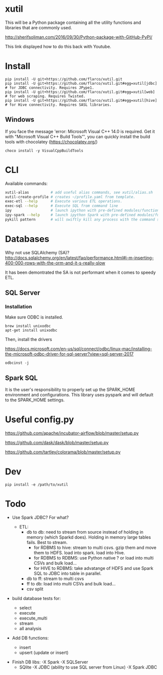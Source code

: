 # xutil

This will be a Python package containing all the utility functions and libraries that are commonly used.

http://sherifsoliman.com/2016/09/30/Python-package-with-GitHub-PyPI/

This link displayed how to do this back with Youtube.

# Install

```
pip install -U git+https://github.com/flarco/xutil.git
pip install -U git+https://github.com/flarco/xutil.git#egg=xutil[jdbc] # for JDBC connectivity. Requires JPype1.
pip install -U git+https://github.com/flarco/xutil.git#egg=xutil[web] # for web scraping. Requires Twisted.
pip install -U git+https://github.com/flarco/xutil.git#egg=xutil[hive] # for Hive connectivity. Requires SASL libraries.
```

## Windows

If you face the message 'error: Microsoft Visual C++ 14.0 is required. Get it with "Microsoft Visual C++ Build Tools"', you can quickly install the build tools with chocolatey (https://chocolatey.org/)

```
choco install -y VisualCppBuildTools
```

# CLI

Available commands:

```bash
xutil-alias          # add useful alias commands, see xutil/alias.sh
xutil-create-profile # creates ~/profile.yaml from template.
exec-etl --help      # Execute various ETL operations.
exec-sql --help      # Execute SQL from command line
ipy                  # launch ipython with pre-defined modules/functions imported
ipy-spark --help     # launch ipython Spark with pre-defined modules/functions imported
pykill pattern       # will swiftly kill any process with the command string mathing pattern
```

# Databases

Why not use SQLAlchemy (SA)? http://docs.sqlalchemy.org/en/latest/faq/performance.html#i-m-inserting-400-000-rows-with-the-orm-and-it-s-really-slow

It has been demontrated the SA is not performant when it comes to speedy ETL.

## SQL Server

### Installation

Make sure ODBC is installed.

```
brew install unixodbc
apt-get install unixodbc
```

Then, install the drivers

https://docs.microsoft.com/en-us/sql/connect/odbc/linux-mac/installing-the-microsoft-odbc-driver-for-sql-server?view=sql-server-2017

```
odbcinst -j
```

## Spark SQL

It is the user's responsibility to properly set up the SPARK_HOME environment and configurations.
This library uses pyspark and will default to the SPARK_HOME settings.

# Useful config.py

https://github.com/apache/incubator-airflow/blob/master/setup.py

https://github.com/dask/dask/blob/master/setup.py

https://github.com/tartley/colorama/blob/master/setup.py


# Dev

```
pip install -e /path/to/xutil
```

# Todo

- Use Spark JDBC? For what?

  - ETL:
    - db to db: need to stream from source instead of holding in memory (which Sparkd does). Holding in memory large tables fails. Best to stream.
      - for RDBMS to hive: stream to multi csvs. gzip them and move them to HDFS. load into spark. load into Hive.
      - for RDBMS to RDBMS: use Python native ? or load into multi CSVs and bulk load...
      - for HIVE to RDBMS: take advatange of HDFS and use Spark SQL to JDBC into table in parallel.
    - db to ff: stream to multi csvs
    - ff to db: load into multi CSVs and bulk load...
    - csv split

- build database tests for:

  - select
  - execute
  - execute_multi
  - stream
  - all analysis

- Add DB functions:

  - insert
  - upsert (update or insert)

* Finish DB libs:
  -X Spark
  -X SQLServer
  - SQlite
    -X JDBC (ability to use SQL server from Linux)
    -X Spark JDBC
